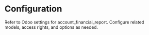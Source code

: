 # Configuration

Refer to Odoo settings for account_financial_report. Configure related models, access rights, and options as needed.
